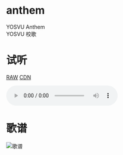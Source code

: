 # anthem

YOSVU Anthem  
YOSVU 校歌


# 试听
[RAW](https://github.com/YOSVU/anthem/raw/main/music/%E4%B8%BA%E4%BA%86%E4%B8%96%E7%95%8C.mp3)
 [CDN](https://ghproxy.net/https://raw.githubusercontent.com/YOSVU/anthem/main/music/%E4%B8%BA%E4%BA%86%E4%B8%96%E7%95%8C.mp3)

<audio src="https://ghproxy.net/https://raw.githubusercontent.com/YOSVU/anthem/main/music/%E4%B8%BA%E4%BA%86%E4%B8%96%E7%95%8C.mp3" controls="controls"></audio>

# 歌谱

![歌谱](https://ghproxy.net/https://raw.githubusercontent.com/YOSVU/anthem/main/music/%E4%B8%BA%E4%BA%86%E4%B8%96%E7%95%8C.png)